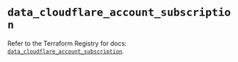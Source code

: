 # `data_cloudflare_account_subscription`

Refer to the Terraform Registry for docs: [`data_cloudflare_account_subscription`](https://registry.terraform.io/providers/cloudflare/cloudflare/5.5.0/docs/data-sources/account_subscription).

